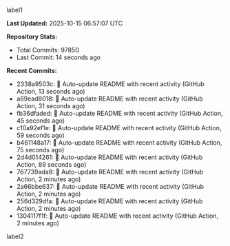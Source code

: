 
label1 
<!-- ACTIVITY_START -->
**Last Updated:** 2025-10-15 06:57:07 UTC

**Repository Stats:**
- Total Commits: 97850
- Last Commit: 14 seconds ago

**Recent Commits:**
- 2338a9503c: 🤖 Auto-update README with recent activity (GitHub Action, 13 seconds ago)
- a69ead8018: 🤖 Auto-update README with recent activity (GitHub Action, 31 seconds ago)
- fb36dfaded: 🤖 Auto-update README with recent activity (GitHub Action, 45 seconds ago)
- c10a92ef1e: 🤖 Auto-update README with recent activity (GitHub Action, 59 seconds ago)
- b461148a17: 🤖 Auto-update README with recent activity (GitHub Action, 75 seconds ago)
- 2d4d014261: 🤖 Auto-update README with recent activity (GitHub Action, 89 seconds ago)
- 767739ada8: 🤖 Auto-update README with recent activity (GitHub Action, 2 minutes ago)
- 2a66bbe637: 🤖 Auto-update README with recent activity (GitHub Action, 2 minutes ago)
- 256d329dfa: 🤖 Auto-update README with recent activity (GitHub Action, 2 minutes ago)
- 1304117f1f: 🤖 Auto-update README with recent activity (GitHub Action, 2 minutes ago)
<!-- ACTIVITY_END -->

label2
